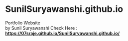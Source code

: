 # SunilSuryawanshi.github.io
Portfolio Website <br> by Sunil Suryawanshi
Check Here :<b> https://07sraje.github.io/SunilSuryawanshi.github.io/  </b>
